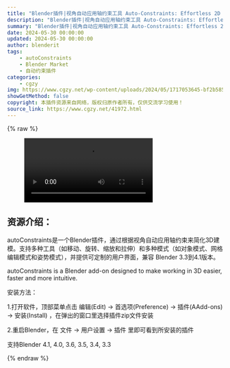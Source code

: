 ```yaml
---
title: "Blender插件|视角自动应用轴约束工具 Auto-Constraints: Effortless 2D Constraints For 3D Tools v1.1.0"
description: "Blender插件|视角自动应用轴约束工具 Auto-Constraints: Effortless 2D Constraints For 3D Tools v1.1.0"
summary: "Blender插件|视角自动应用轴约束工具 Auto-Constraints: Effortless 2D Constraints For 3D Tools v1.1.0"
date: 2024-05-30 00:00:00
updated: 2024-05-30 00:00:00
author: blenderit
tags: 
    - autoConstraints
    - Blender Market
    - 自动约束插件
categories:
    - cgzy
img: https://www.cgzy.net/wp-content/uploads/2024/05/1717053645-bf2b585aaeb7a04.webp
showGetMethod: false
copyright: 本插件资源来自网络，版权归原作者所有，仅供交流学习使用！
source_link: https://www.cgzy.net/41972.html
---
```


{% raw %}
<figure class="wp-block-video aligncenter"><video controls src="http://cloud.video.taobao.com/play/u/null/p/1/e/6/t/1/465172194506.mp4"></video></figure><div class="wp-block-pandastudio-title"><div class="title_style_01"><h2 id="h2-0">资源介绍：</h2></div></div><p class="is-style-text-indent-2em">autoConstraints是一个Blender插件，通过根据视角自动应用轴约束来简化3D建模。支持多种工具（如移动、旋转、缩放和拉伸）和多种模式（如对象模式、网格编辑模式和姿势模式），并提供可定制的用户界面，兼容 Blender 3.3到4.1版本。</p><p>autoConstraints is a Blender add-on designed to make working in 3D easier, faster and more intuitive.</p><div class="wp-block-pandastudio-title"><div class="title_style_01"><p>安装方法：</p></div></div><p>1.打开软件，顶部菜单点击 编辑(Edit) → 首选项(Preference) → 插件(AAdd-ons) → 安装(Install) ，在弹出的窗口里选择插件zip文件安装</p><p>2.重启Blender，在 文件 → 用户设置 → 插件 里即可看到所安装的插件</p><div class="wp-block-pandastudio-tips"><div class="tip success "><p>支持Blender 4.1, 4.0, 3.6, 3.5, 3.4, 3.3</p>
</div></div>
<div style="display: none">cgzy</div>
{% endraw %}